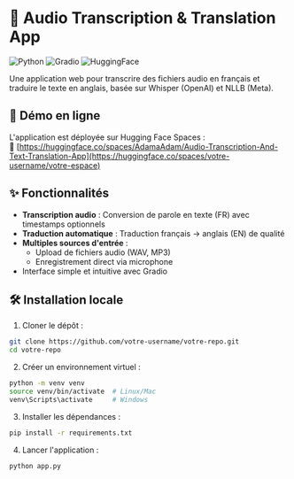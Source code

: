 # 📝 Audio Transcription & Translation App

![Python](https://img.shields.io/badge/Python-3.8+-blue.svg)
![Gradio](https://img.shields.io/badge/Gradio-Interface-orange.svg)
![HuggingFace](https://img.shields.io/badge/Hugging%20Face-Deployed-yellow.svg)

Une application web pour transcrire des fichiers audio en français et traduire le texte en anglais, basée sur Whisper (OpenAI) et NLLB (Meta).

## 🚀 Démo en ligne

L'application est déployée sur Hugging Face Spaces :  
🔗 [https://huggingface.co/spaces/AdamaAdam/Audio-Transcription-And-Text-Translation-App](https://huggingface.co/spaces/votre-username/votre-espace)

## ✨ Fonctionnalités

- **Transcription audio** : Conversion de parole en texte (FR) avec timestamps optionnels
- **Traduction automatique** : Traduction français → anglais (EN) de qualité
- **Multiples sources d'entrée** :
  - Upload de fichiers audio (WAV, MP3)
  - Enregistrement direct via microphone
- Interface simple et intuitive avec Gradio

## 🛠 Installation locale

1. Cloner le dépôt :
```bash
git clone https://github.com/votre-username/votre-repo.git
cd votre-repo
```

2. Créer un environnement virtuel :
```bash
python -m venv venv
source venv/bin/activate  # Linux/Mac
venv\Scripts\activate     # Windows
```

3. Installer les dépendances :
```bash
pip install -r requirements.txt
```

4. Lancer l'application :
```bash
python app.py
```